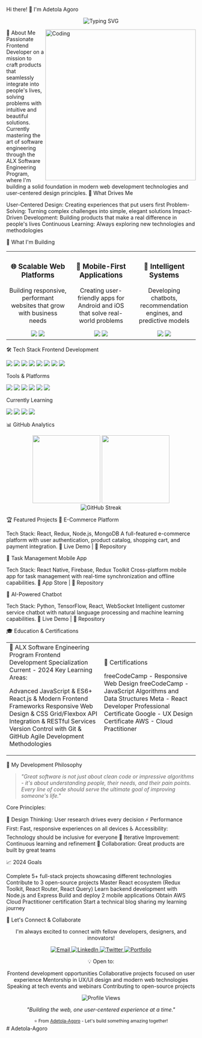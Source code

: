 Hi there! 👋 I'm Adetola Agoro
<div align="center">
  <img src="https://readme-typing-svg.herokuapp.com?font=Fira+Code&size=22&duration=3000&pause=1000&color=00D9FF&center=true&vCenter=true&width=435&lines=Frontend+Developer;User-Centered+Designer;Problem+Solver;ALX+Software+Engineer" alt="Typing SVG" />
</div>

🚀 About Me
<img align="right" alt="Coding" width="400" src="https://cdn.dribbble.com/users/1162077/screenshots/3848914/programmer.gif">
Passionate Frontend Developer on a mission to craft products that seamlessly integrate into people's lives, solving problems with intuitive and beautiful solutions.
Currently mastering the art of software engineering through the ALX Software Engineering Program, where I'm building a solid foundation in modern web development technologies and user-centered design principles.
🎯 What Drives Me

User-Centered Design: Creating experiences that put users first
Problem-Solving: Turning complex challenges into simple, elegant solutions
Impact-Driven Development: Building products that make a real difference in people's lives
Continuous Learning: Always exploring new technologies and methodologies


💼 What I'm Building
<table>
<tr>
<td width="33%" align="center">
<h3>🌐 Scalable Web Platforms</h3>
<p>Building responsive, performant websites that grow with business needs</p>
<img src="https://img.shields.io/badge/-React-61DAFB?style=for-the-badge&logo=react&logoColor=black">
<img src="https://img.shields.io/badge/-JavaScript-F7DF1E?style=for-the-badge&logo=javascript&logoColor=black">
</td>
<td width="33%" align="center">
<h3>📱 Mobile-First Applications</h3>
<p>Creating user-friendly apps for Android and iOS that solve real-world problems</p>
<img src="https://img.shields.io/badge/-React_Native-61DAFB?style=for-the-badge&logo=react&logoColor=black">
<img src="https://img.shields.io/badge/-Flutter-02569B?style=for-the-badge&logo=flutter&logoColor=white">
</td>
<td width="33%" align="center">
<h3>🤖 Intelligent Systems</h3>
<p>Developing chatbots, recommendation engines, and predictive models</p>
<img src="https://img.shields.io/badge/-Python-3776AB?style=for-the-badge&logo=python&logoColor=white">
<img src="https://img.shields.io/badge/-TensorFlow-FF6F00?style=for-the-badge&logo=tensorflow&logoColor=white">
</td>
</tr>
</table>

🛠️ Tech Stack
Frontend Development
<p align="left">
<img src="https://img.shields.io/badge/-HTML5-E34F26?style=for-the-badge&logo=html5&logoColor=white">
<img src="https://img.shields.io/badge/-CSS3-1572B6?style=for-the-badge&logo=css3&logoColor=white">
<img src="https://img.shields.io/badge/-JavaScript-F7DF1E?style=for-the-badge&logo=javascript&logoColor=black">
<img src="https://img.shields.io/badge/-React-61DAFB?style=for-the-badge&logo=react&logoColor=black">
<img src="https://img.shields.io/badge/-Vue.js-4FC08D?style=for-the-badge&logo=vue.js&logoColor=white">
<img src="https://img.shields.io/badge/-Sass-CC6699?style=for-the-badge&logo=sass&logoColor=white">
<img src="https://img.shields.io/badge/-Bootstrap-7952B3?style=for-the-badge&logo=bootstrap&logoColor=white">
<img src="https://img.shields.io/badge/-Tailwind_CSS-38B2AC?style=for-the-badge&logo=tailwind-css&logoColor=white">
</p>
Tools & Platforms
<p align="left">
<img src="https://img.shields.io/badge/-Git-F05032?style=for-the-badge&logo=git&logoColor=white">
<img src="https://img.shields.io/badge/-GitHub-181717?style=for-the-badge&logo=github&logoColor=white">
<img src="https://img.shields.io/badge/-VS_Code-007ACC?style=for-the-badge&logo=visual-studio-code&logoColor=white">
<img src="https://img.shields.io/badge/-Figma-F24E1E?style=for-the-badge&logo=figma&logoColor=white">
<img src="https://img.shields.io/badge/-Webpack-8DD6F9?style=for-the-badge&logo=webpack&logoColor=black">
<img src="https://img.shields.io/badge/-npm-CB3837?style=for-the-badge&logo=npm&logoColor=white">
</p>
Currently Learning
<p align="left">
<img src="https://img.shields.io/badge/-Node.js-339933?style=for-the-badge&logo=node.js&logoColor=white">
<img src="https://img.shields.io/badge/-TypeScript-3178C6?style=for-the-badge&logo=typescript&logoColor=white">
<img src="https://img.shields.io/badge/-Next.js-000000?style=for-the-badge&logo=next.js&logoColor=white">
<img src="https://img.shields.io/badge/-GraphQL-E10098?style=for-the-badge&logo=graphql&logoColor=white">
</p>

📊 GitHub Analytics
<div align="center">
  <img height="180em" src="https://github-readme-stats.vercel.app/api?username=Agoro-Adetola&show_icons=true&theme=tokyonight&include_all_commits=true&count_private=true"/>
  <img height="180em" src="https://github-readme-stats.vercel.app/api/top-langs/?username=Agoro-Adetola&layout=compact&langs_count=8&theme=tokyonight"/>
</div>
<div align="center">
  <img src="https://github-readme-streak-stats.herokuapp.com/?user=Agoro-Adetola&theme=tokyonight" alt="GitHub Streak" />
</div>

🏆 Featured Projects
🛒 E-Commerce Platform

Tech Stack: React, Redux, Node.js, MongoDB
A full-featured e-commerce platform with user authentication, product catalog, shopping cart, and payment integration.
🔗 Live Demo | 📁 Repository

📱 Task Management Mobile App

Tech Stack: React Native, Firebase, Redux Toolkit
Cross-platform mobile app for task management with real-time synchronization and offline capabilities.
🔗 App Store | 📁 Repository

🤖 AI-Powered Chatbot

Tech Stack: Python, TensorFlow, React, WebSocket
Intelligent customer service chatbot with natural language processing and machine learning capabilities.
🔗 Live Demo | 📁 Repository


🎓 Education & Certifications
<table>
<tr>
<td width="50%">
🎯 ALX Software Engineering Program
Frontend Development Specialization
Current - 2024
Key Learning Areas:

Advanced JavaScript & ES6+
React.js & Modern Frontend Frameworks
Responsive Web Design & CSS Grid/Flexbox
API Integration & RESTful Services
Version Control with Git & GitHub
Agile Development Methodologies

</td>
<td width="50%">
📜 Certifications

 freeCodeCamp - Responsive Web Design
 freeCodeCamp - JavaScript Algorithms and Data Structures
 Meta - React Developer Professional Certificate
 Google - UX Design Certificate
 AWS - Cloud Practitioner

</td>
</tr>
</table>

🌟 My Development Philosophy
<blockquote>
<p><em>"Great software is not just about clean code or impressive algorithms - it's about understanding people, their needs, and their pain points. Every line of code should serve the ultimate goal of improving someone's life."</em></p>
</blockquote>
Core Principles:

🎨 Design Thinking: User research drives every decision
⚡ Performance First: Fast, responsive experiences on all devices
♿ Accessibility: Technology should be inclusive for everyone
🔄 Iterative Improvement: Continuous learning and refinement
🤝 Collaboration: Great products are built by great teams


📈 2024 Goals

 Complete 5+ full-stack projects showcasing different technologies
 Contribute to 3 open-source projects
 Master React ecosystem (Redux Toolkit, React Router, React Query)
 Learn backend development with Node.js and Express
 Build and deploy 2 mobile applications
 Obtain AWS Cloud Practitioner certification
 Start a technical blog sharing my learning journey


🤝 Let's Connect & Collaborate
<div align="center">
I'm always excited to connect with fellow developers, designers, and innovators!
<p>
<a href="mailto:your.buzzartconcept@gmail.com">
  <img src="https://img.shields.io/badge/-Email-D14836?style=for-the-badge&logo=gmail&logoColor=white" alt="Email">
</a>
<a href="https://linkedin.com/in/agoro-adetola-91146a76/">
  <img src="https://img.shields.io/badge/-LinkedIn-0077B5?style=for-the-badge&logo=linkedin&logoColor=white" alt="LinkedIn">
</a>
<a href="https://twitter.com/your-handle">
  <img src="https://img.shields.io/badge/-Twitter-1DA1F2?style=for-the-badge&logo=twitter&logoColor=white" alt="Twitter">
</a>
<a href="https://your-portfolio.com">
  <img src="https://img.shields.io/badge/-Portfolio-FF5722?style=for-the-badge&logo=google-chrome&logoColor=white" alt="Portfolio">
</a>
</p>
💡 Open to:

Frontend development opportunities
Collaborative projects focused on user experience
Mentorship in UX/UI design and modern web technologies
Speaking at tech events and webinars
Contributing to open-source projects

</div>

<div align="center">
  <img src="https://komarev.com/ghpvc/?username=Agoro-Adetola&color=00D9FF&style=for-the-badge&label=Profile+Views" alt="Profile Views">
  <p><em>"Building the web, one user-centered experience at a time."</em></p>
</div>

<div align="center">
  <sub>⭐ From <a href="https://github.com/Agoro-Adetola">Adetola-Agoro</a> - Let's build something amazing together!</sub>
</div># Adetola-Agoro
